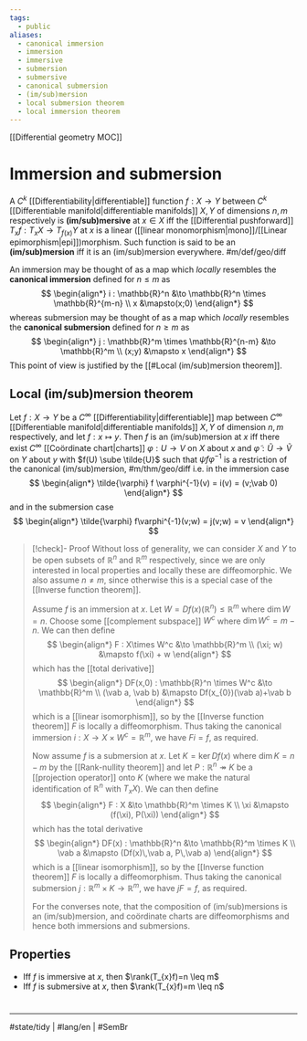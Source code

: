 ```yaml
---
tags:
  - public
aliases:
  - canonical immersion
  - immersion
  - immersive
  - submersion
  - submersive
  - canonical submersion
  - (im/sub)mersion
  - local submersion theorem
  - local immersion theorem
---
```

[[Differential geometry MOC]]
# Immersion and submersion

A $C^k$ [[Differentiability|differentiable]] function $f : X \to Y$ between $C^k$ [[Differentiable manifold|differentiable manifolds]] $X,Y$ of dimensions $n,m$ respectively 
is **(im/sub)mersive** at $x \in X$ iff the [[Differential pushforward]] $T_{x}f : T_{x}X \to T_{f(x)}Y$ at $x$ is a linear ([[linear monomorphism|mono]]/[[Linear epimorphism|epi]])morphism.
Such function is said to be an **(im/sub)mersion** iff it is an (im/sub)mersion everywhere. #m/def/geo/diff

An immersion may be thought of as a map which _locally_ resembles the **canonical immersion** defined for $n \leq m$ as
$$
\begin{align*}
i : \mathbb{R}^n &\to \mathbb{R}^n \times \mathbb{R}^{m-n} \\
x &\mapsto(x;0)
\end{align*}
$$
whereas submersion may be thought of as a map which _locally_ resembles the **canonical submersion** defined for $n \geq m$ as
$$
\begin{align*}
j : \mathbb{R}^m \times \mathbb{R}^{n-m} &\to \mathbb{R}^m \\
(x;y) &\mapsto x
\end{align*}
$$
This point of view is justified by the [[#Local (im/sub)mersion theorem]].

## Local (im/sub)mersion theorem

Let $f : X \to Y$ be a $C^\infty$ [[Differentiability|differentiable]] map between $C^\infty$ [[Differentiable manifold|differentiable manifolds]] $X,Y$ of dimension $n,m$ respectively,
and let $f : x \mapsto y$.
Then $f$ is an (im/sub)mersion at $x$
iff there exist $C^\infty$ [[Coördinate chart|charts]] $\varphi : U \to V$ on $X$ about $x$ and $\tilde{\varphi} : \tilde{U} \to \tilde{V}$ on $Y$ about $y$ 
with $f(U) \sube \tilde{U}$ 
such that $\psi f \varphi^{-1}$ is a restriction of the canonical (im/sub)mersion, #m/thm/geo/diff 
i.e. in the immersion case
$$
\begin{align*}
\tilde{\varphi} f \varphi^{-1}(v) = i(v) = (v;\vab 0)
\end{align*}
$$
and in the submersion case
$$
\begin{align*}
\tilde{\varphi} f\varphi^{-1}(v;w) = j(v;w) = v
\end{align*}
$$

> [!check]- Proof
> Without loss of generality, we can consider $X$ and $Y$ to be open subsets of $\mathbb{R}^n$ and $\mathbb{R}^m$ respectively,
> since we are only interested in local properties and locally these are diffeomorphic.
> We also assume $n \neq m$, since otherwise this is a special case of the [[Inverse function theorem]].
> 
> Assume $f$ is an immersion at $x$.
> Let $W = Df(x)(\mathbb{R}^n) \leq \mathbb{R}^m$ where $\dim W = n$.
> Choose some [[complement subspace]] $W^c$ where $\dim W^c = m-n$.
> We can then define
> $$
> \begin{align*}
> F : X\times W^c &\to \mathbb{R}^m \\
> (\xi; w) &\mapsto f(\xi) + w
> \end{align*}
> $$
> which has the [[total derivative]]
> $$
> \begin{align*}
> DF(x,0) : \mathbb{R}^n \times W^c &\to \mathbb{R}^m \\
> (\vab a, \vab b) &\mapsto Df(x_{0})(\vab a)+\vab b
> \end{align*}
> $$
> which is a [[linear isomorphism]],
> so by the [[Inverse function theorem]] $F$ is locally a diffeomorphism.
> Thus taking the canonical immersion $i : X \to X \times W^c = \mathbb{R}^m$, we have $Fi = f$, as required.
> 
> Now assume $f$ is a submersion at $x$.
> Let $K = \ker Df(x)$ where $\dim K = n-m$ by the [[Rank-nullity theorem]]
> and let $P : \mathbb{R}^n \twoheadrightarrow K$ be a [[projection operator]] onto $K$
> (where we make the natural identification of $\mathbb{R}^n$ with $T_{x}X$).
> We can then define
> $$
> \begin{align*}
> F : X &\to \mathbb{R}^m \times K \\
> \xi &\mapsto (f(\xi), P(\xi))
> \end{align*}
> $$
> which has the total derivative
> $$
> \begin{align*}
> DF(x) : \mathbb{R}^n &\to \mathbb{R}^m \times K \\
> \vab a &\mapsto (Df(x)\,\vab a, P\,\vab a)
> \end{align*}
> $$
> which is a [[linear isomorphism]],
> so by the [[Inverse function theorem]] $F$ is locally a diffeomorphism.
> Thus taking the canonical submersion $j : \mathbb{R}^m \times K \to \mathbb{R}^m$,
> we have $jF = f$, as required.
> 
> For the converses note, that the composition of (im/sub)mersions is an (im/sub)mersion,
> and coördinate charts are diffeomorphisms and hence both immersions and submersions. <span class="QED"/>

## Properties

- Iff $f$ is immersive at $x$, then $\rank(T_{x}f)=n \leq m$
- Iff $f$ is submersive at $x$, then $\rank(T_{x}f)=m \leq n$


#
---
#state/tidy | #lang/en | #SemBr
